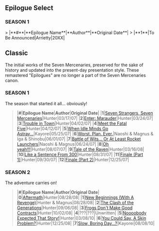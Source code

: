 <h2>Epilogue Select</h2>

<h3>SEASON 1</h3>
> |**#**|**Epilogue Name**|**Author**|**Original Date**|
> |**1**|To Be Announced|Arrietty|20XX|

<h2>Classic</h2>

The initial works of the Seven Mercenaries, preserved for the sake of history and updated into the present-day presentation style. These remastered "Epilogues" are no longer a part of the Seven Mercenaries canon.

<h3>SEASON 1</h3>

The season that started it all... obviously!

> |**#**|**Epilogue Name**|**Author**|**Original Date**|
> |**1**|[Seven Strangers, Seven Mercenaries](s1e1.html)|Hunter|03/17/07|
> |**2**|[Enter: Marauder](s1e2.html)|Hunter|03/24/07|
> |**3**|[Trouble in Town](s1e3.html)|Hunter|04/02/07|
> |**4**|[Meet the Fatal Five](s1e4.html)|Hunter|04/12/07|
> |**5**|[When Idle Minds Go Astray...](s1e5.html)|Kayorei|05/25/07|
> |**6**|[Worst. Plan. Ever.](s1e6.html)|Naoshi & Magnus & Iga & Shinobu|06/01/07|
> |**7**|[Battle of Wits... Or At Least Rocket Launchers](s1e7.html)|Naoshi & Magnus|06/24/07|
> |**8**|[Oh yeah!!!](s1e8.html)|Hunter|08/07/07|
> |**9**|[Tale of the Raven](s1e9.html)|Hunter|03/16/08|
> |**10**|[Like a Sentence From 300](s1e10.html)|Hunter|08/31/07|
> |**11**|[Finale (Part 1)](s1e11.html)|Hunter|09/30/07|
> |**12**|[Finale (Part 2)](s1e12.html)|Hunter|12/25/07|

<h3>SEASON 2</h3>

The adventure carries on!

> |**#**|**Epilogue Name**|**Author**|**Original Date**|
> |**0**|[Aftermath](s2e0.html)|Hunter|08/28/08|
> |**1**|[New Beginnings (With A Revenge)](s2e1.html)|Hunter & Magnus|08/28/08|
> |**2**|[The Clash of the Generations](s2e2.html)|Hunter|09/06/08|
> |**3**|[Frogs Don't Make Good Contracts](s2e3.html)|Hunter|10/02/08|
> |**4**|???|???|Unwritten|
> |**5**|[Noooobody Expected That Story!](s2e5.html)|Hunter|03/08/10|
> |**6**|[You Could Say, A Skin Problem?](s2e6.html)|Hunter|12/25/08|
> |**7**|[Slow, Boring Day...?](s2e7.html)|Kayorei|08/08/10|






<script src="{{ '/assets/js/EpFormatter.js' | relative_url }}"></script>